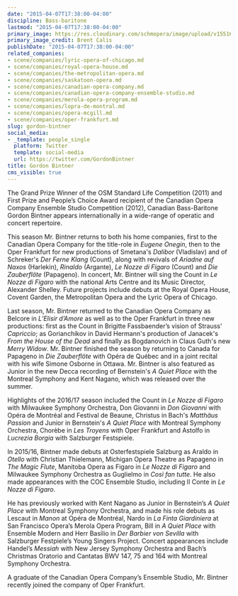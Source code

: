 ```yaml
---
date: "2015-04-07T17:38:00-04:00"
discipline: Bass-baritone
lastmod: "2015-04-07T17:38:00-04:00"
primary_image: https://res.cloudinary.com/schmopera/image/upload/v1551663306/media/2019/03/GordonBintnerCalis.jpg
primary_image_credit: Brent Calis
publishDate: "2015-04-07T17:38:00-04:00"
related_companies:
- scene/companies/lyric-opera-of-chicago.md
- scene/companies/royal-opera-house.md
- scene/companies/the-metropolitan-opera.md
- scene/companies/saskatoon-opera.md
- scene/companies/canadian-opera-company.md
- scene/companies/canadian-opera-company-ensemble-studio.md
- scene/companies/merola-opera-program.md
- scene/companies/lopra-de-montral.md
- scene/companies/opera-mcgill.md
- scene/companies/oper-frankfurt.md
slug: gordon-bintner
social_media:
- _template: people_single
  platform: Twitter
  template: social-media
  url: https://twitter.com/GordonBintner
title: Gordon Bintner
cms_visible: true
---
```

The Grand Prize Winner of the OSM Standard Life Competition (2011) and First Prize and People’s Choice Award recipient of the Canadian Opera Company Ensemble Studio Competition (2012), Canadian Bass-Baritone Gordon Bintner appears internationally in a wide-range of operatic and concert repertoire.  
  
This season Mr. Bintner returns to both his home companies, first to the Canadian Opera Company for the title-role in _Eugene Onegin_, then to the Oper Frankfurt for new productions of Smetana's _Dalibor_ (Vladislav) and of Schreker's _Der Ferne Klang_ (Count), along with revivals of _Ariadne auf Naxos_ (Harlekin), _Rinaldo_ (Argante), _Le Nozze di Figaro_ (Count) and _Die Zauberflöte_ (Papageno). In concert, Mr. Bintner will sing the Count in _Le Nozze di Figaro_ with the national Arts Centre and its Music Director, Alexander Shelley. Future projects include debuts at the Royal Opera House, Covent Garden, the Metropolitan Opera and the Lyric Opera of Chicago.  
  
Last season, Mr. Bintner returned to the Canadian Opera Company as Belcore in _L’Elisir d’Amore_ as well as to the Oper Frankfurt in three new productions: first as the Count in Brigitte Fassbaender’s vision of Strauss' _Capriccio_; as Gorianchikov in David Hermann's production of Janacek's _From the House of the Dead_ and finally as Bogdanovich in Claus Guth's new _Merry Widow_. Mr. Bintner finished the season by returning to Canada for Papageno in _Die Zauberflöte_ with Opéra de Québec and in a joint recital with his wife Simone Osborne in Ottawa. Mr. Bintner is also featured as Junior in the new Decca recording of Bernstein's _A Quiet Place_ with the Montreal Symphony and Kent Nagano, which was released over the summer.  
  
Highlights of the 2016/17 season included the Count in _Le Nozze di Figaro_ with Milwaukee Symphony Orchestra, Don Giovanni in _Don Giovanni_ with Opéra de Montréal and Festival de Beaune, Christus in Bach's _Matthäus Passion_ and Junior in Bernstein's _A Quiet Place_ with Montreal Symphony Orchestra, Chorèbe in _Les Troyens_ with Oper Frankfurt and Astolfo in _Lucrezia Borgia_ with Salzburger Festspiele.  
  
In 2015/16, Bintner made debuts at Osterfestspiele Salzburg as Araldo in _Otello_ with Christian Thielemann, Michigan Opera Theatre as Papageno in _The Magic Flute_, Manitoba Opera as Figaro in _Le Nozze di Figaro_ and Milwaukee Symphony Orchestra as Guglielmo in _Così fan tutte_. He also made appearances with the COC Ensemble Studio, including Il Conte in _Le Nozze di Figaro_.  
  
He has previously worked with Kent Nagano as Junior in Bernstein’s _A Quiet Place_ with Montreal Symphony Orchestra, and made his role debuts as Lescaut in _Manon_ at Opéra de Montréal, Nardo in _La Finta Giardiniera_ at San Francisco Opera’s Merola Opera Program, Bill in _A Quiet Place_ with Ensemble Modern and Herr Basilio in _Der Barbier von Sevilla_ with Salzburger Festpiele’s Young Singers Project. Concert appearances include Handel’s _Messiah_ with New Jersey Symphony Orchestra and Bach’s Christmas Oratorio and Cantatas BWV 147, 75 and 164 with Montreal Symphony Orchestra.  
  
A graduate of the Canadian Opera Company’s Ensemble Studio, Mr. Bintner recently joined the company of Oper Frankfurt.